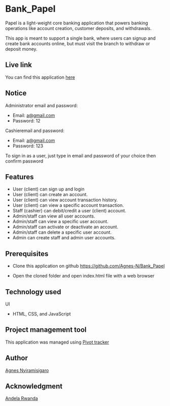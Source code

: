 # Bank_Papel

Papel is a light-weight core banking application that powers banking operations like account creation, customer deposits, and withdrawals. 

This app is meant to support a single bank, where users can signup and create bank accounts online, but must visit the branch to withdraw or deposit money.

## Live link

You can find this application [here](https://agnes-n.github.io/Bank_Papel/)

## Notice

Administrator email and password:

- Email: a@gmail.com
- Password: 12

Cashieremail and password:

- Email: a@gmail.com
- Password: 123

To sign in as a user, just type in email and password of your choice then confirm password

## Features

- User (client) can sign up and login
- User (client) can create an account.
- User (client) can view account transaction history.
- User (client) can view a specific account transaction.
- Staff (cashier) can debit/credit a user (client) account.
- Admin/staff can view all user accounts.
- Admin/staff can view a specific user account.
- Admin/staff can activate or deactivate an account.
- Admin/staff can delete a specific user account.
- Admin can create staff and admin user accounts.

## Prerequisites

- Clone this application on github https://github.com/Agnes-N/Bank_Papel

- Open the cloned folder and open index.html file with a web browser

## Technology used

 UI
  - HTML, CSS, and JavaScript

## Project management tool
This application was managed using [Pivot tracker](https://www.pivotaltracker.com/n/projects/2432318)

## Author

[Agnes Nyiramisigaro](https://github.com/Agnes-N)

## Acknowledgment

[Andela Rwanda](https://andela.com/)
